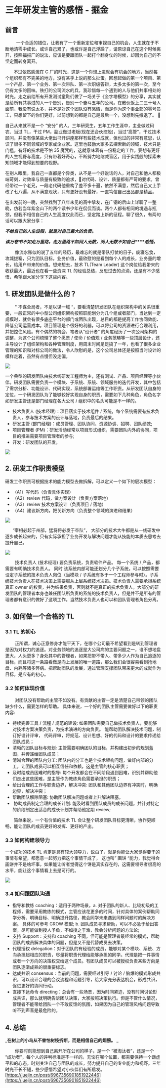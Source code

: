 # 三年研发主管的感悟 - 掘金
## 前言

         一个合适的错位，让我有了一个重新定位和审视自己的机会，人生就在于不断地清零中成长。或许自己累了，也或许是自己浮躁了，请原谅自己在这个时候离开，按照福报厂的说法，应该是要跟团队一起打个翻身仗的时候，却因为自己的不坚定而转身离开。

       不过依然感激在 C 厂的时光，这是一个你想上进就会有机会的地方，当然每个组织都有不完美的地方，没有某乎上说的那么扯蛋。回想起做的第一个项目、第一个产品、第一个业务、第一次带队、第一次职级答辩，太多太多的第一次，至今仍有太多的回味。铁打的公司流水的兵，我珍惜每一个遇到的人与他们共事相处的时光。走之前给所有开发测试童鞋们做了一场关于《金字塔模型》的分享，其实就是给所有共事过的人一个告别，告别一个奋斗五年的公司。在散伙饭上二三十号人面前，我没有说太多，并不是对这个团队没有感情，而是作为这个事业部的零号员工，只想留下的你们更好，以前想到的都是自己是最后一个，没想到先撤退了。 

自己从来就不是一个 “安分” 的人，三年研究生，五年工作生涯中，主业做过码农、当过 TL，干过 PM，副业做过老板(现在还合伙控股)，当过“高管”，干过技术顾问，并没有像某些大佬出书开讲座那样有些技术成就，但也过的非常有意思，认识了很多不同领域的专家或企业家。这里也鼓励大家多去探索新的领域，技术只是门槛，有好的技术是不怕 35 魔咒的，这就意味着有一份稳定的工作，要想有更好的人生视野与高度，只有带着好奇心，不断努力地缩减盲区，用于实践般的探索未知领域才能得到想要的视野。

在别人眼里，我自己一直都是个异类，从不是一个好说话的人，对自己和他人都极端苛刻，对效率与质量有极致的追求，对代码、设计、质量都有严苛的要求，曾经带过一个老兄，一段老代码他重构了差不多十遍，依然不满意，然后自己又上手改了七八遍，从不满意现状，只有更好没有最好，一直笃信自己出品都是精品。

在出发前的一晚，突然找到了八年未见的高中挚友，在广钢的后山上详聊了一整晚，仿若当年紫金山下的两个读书少年在侃侃而谈。两个人都有相同的境遇与瓶颈，但我不相信自己的人生高度仅此而已，坚定踏上新的征程。聊了很久，有两句话可以跟大家分享：

**_不给自己的人生设限，就是对自己最大的负责。_**

**_读万卷书不如走万里路，走万里路不如阅人无数，阅人无数不如自己_\*\*\*\*_感悟。_**

        像流水账似的说了五年的经历，最难忘的就是带队打仗的日子，废寝忘食，攻城拔寨，只为团队目标，业务价值，最欣慰的是看到每个人的成长，业务量的增长，给用户带来的价值。想来想去，技术 TL(Team Leader) 这个岗位给我带来的收获最大，最近也在看一些资深 TL 的经验总结，反思过去的点滴，还是有不少感悟，希望跟大家分享下这些内容。

## 1. 研发团队是做什么的？

        " 不谋全局者，不足以谋一域 “，要看清楚研发团队在组织架构中的关系很重要，一般正常的中小型公司组织架构按照职能划分为几个组或者部门，当达到一定规模时，就会有很多底座平台的部门或团队出现，总目的都是提高工作协同效能、降低公司运营成本。项目管理是个很好的利器，可以将公司的资源进行合理利用，并把控住风险。有个偶然的机会，笔者从“设计者” 的角度经历了一次公司架构的调整，为这个公司梳理了整个愿景 / 使命 / 价值观 / 业务范畴等一些顶层设计，还主导设计了组织架构和各种管理制度，用周末时间足足搞了一年，也看了很多企业管理的知识和对标公司的做法，令人欣慰的是，这个公司总体还是按照当时设计的模样走着，虽然有点慢但没走偏。

![](https://p3-juejin.byteimg.com/tos-cn-i-k3u1fbpfcp/e9891587a37b46a88e4de902b1e31094~tplv-k3u1fbpfcp-zoom-in-crop-mark:1304:0:0:0.awebp)

一个典型的研发团队由技术线研发工程师为主，还有测试、产品、项目经理等小伙伴。研发团队需要负责一个模块、子系统、系统、领域服务的迭代开发，其中包括了需求分析、功能设计、代码实现，系统部署运维等工作职责。从研发团队自身的定位，一个研发团队为了能够较好实现自身的职责，需要如下几种角色，角色名字如研发主管还是部门经理在各大公司 / 组织中的名头可能是不一样的。

-   技术负责人 (技术经理)：项目落实于技术组件 / 系统，每个系统需要有技术负责人，参与技术方案的设计与落地，负责最后的结果。
-   研发主管 (部门经理)：成员管理、团队协同、资源协调、招聘、团队绩效;
-   项目管理者 (PM)：研发活动经常以项目形式组织，需要团队内外的协同，项目的推进需要项目管理者的参与;
-   开发：研发团队的开发。

![](https://p1-juejin.byteimg.com/tos-cn-i-k3u1fbpfcp/be156deeb7ad4140b052ec279b4b921b~tplv-k3u1fbpfcp-zoom-in-crop-mark:1304:0:0:0.awebp)

## 2. 研发工作职责模型

研发工作职责可根据技术的能力模型去做拆解，可以定义一个如下的层次模型：

-   （A1）写代码（负责具体实现）
-   （A2）review 代码，做方案设计（负责方案落地）
-   （A3）review 技术方案设计（负责项目 / 落地）
-   （A4）建议新方向，把关新方向（负责整个领域的演进和结果）

![](https://p9-juejin.byteimg.com/tos-cn-i-k3u1fbpfcp/19dddb33de08446bad96a45188b9db1c~tplv-k3u1fbpfcp-zoom-in-crop-mark:1304:0:0:0.awebp)

      “宰相必起于州部，猛将将必发于卒队”， 大部分的技术大牛都是从一线研发中逐步成长起来的，只有实际承担了业务开发与解决问题才能从技能的本质去思考去提升自己。

![](https://p9-juejin.byteimg.com/tos-cn-i-k3u1fbpfcp/2ec481a53eef45dfb55bbc539f076c81~tplv-k3u1fbpfcp-zoom-in-crop-mark:1304:0:0:0.awebp)

        技术负责人 (技术经理) 要负责系统，负责软件产品。 每一个系统 / 产品，都需要有明确技术负责人。 同时 该系统内部可能还划分几个子系统，可以按照需要设定子系统的技术负责人岗位（当模块 / 子系统有多于一个工程师参与时）。子系统技术负责人在技术决策上需要服从上层系统技术决策。技术负责人需要承担系统真正 owner 的权责，并为结果负责，否则就不是真正的技术负责人。大部分的研发团队的管理者本身也兼任团队所负责的系统的技术负责人，但是并不是所有的管理者都有意识的做好了这项工作。当然技术负责人也可以和团队管理者角色分离。

## 3. 如何做一个合格的 TL

### 3.1 TL 的初心

        正所谓，诚心正意修身才能平天下，在哪个公司最不希望看到是转到管理者是因为对权力的追逐。对业务领地的追逐是大公司病的主要问题之一，谁不想地盘更大，人头更多？身处其中的管理者，如果把带不带人、带多少人作为自己追逐的目标，而且将这一条路看做是向上发展的唯一道路，那么我们会很容易看到抢地盘、内耗等诸多弊病。把帮助团队的发展，通过管理支撑团队带来更大的成就作为目标，是应有的初心。

### 3.2 如何体现价值

        对团队没有帮助的主管不如没有。有贡献的主管一定是清楚自己带领的团队缺少什么，需要怎样的帮助。 具体来说，一个好的团队主管需要做好以下的职责内容: 

-   持续完善工具 / 流程 / 规范的建设: 如果团队需要自己做技术负责人，要能够对技术方案决策负责，为技术演进的方向负责。 能帮助团队解决技术问题，制订好设计评审， 代码评审，将规范、设计思想、好的代码和设计的要求传递给团队成员；
-   清晰的团队目标与规划: 主管需要明确团队的目标，并构建出初步的规划蓝图，并传递给团队成员；
-   清晰合理的团队内分工: 团队内的分工也是个技术架构问题，做好内部的分工，让团队成员可以相互信任和依赖，这是主管的核心职责；
-   及时给成员困难时的指导: 每个开发都会在不同阶段遇到困难，识别并帮助他们走出这些困难，是主管作为教练角色需要承担的职责；
-   给出合理的工作与职责边界，解决冲突: 团队和其他团队边界有冲突时，明确边界，解决冲突；
-   帮助团队解除阻塞: 协助团队解决问题或者上升解决阻塞。
-    协助成员制定合理的成长计划: 能及时看到团队成员的成长问题，并针对特定的阶段制定出适合的成长计划并帮助他定期 review;

       简单来说，一个有价值的技术 TL 会让整个研发团队目标更清晰，协作更顺畅，能让团队的成员更好的发挥、更好的产出。

### 3.3 如何构建领导力

一个成功的技术 TL 肯定是具有较大领导力，说白了，就是你能让大家觉得要干的事情有希望，都愿意一起努力把这个事情干成了， 这也叫” 画饼 “能力，我觉得会画饼并不是啥坏事，如果能让听者觉得这个饼是真实存在的，这需要领导者很高的水平，能让这个事情看上去是可行的。

![](https://p6-juejin.byteimg.com/tos-cn-i-k3u1fbpfcp/e64e389e33e94f16896a485e706734e1~tplv-k3u1fbpfcp-zoom-in-crop-mark:1304:0:0:0.awebp)

### 3.4 如何跟团队沟通

-   指导和教练 coaching：适用于两种场景，a. 对于团队的新人、比较初级的工程师，需要采用教练的模式，主管应该花更多的时间，针对具体的案例帮助同学分析、明确目标、明确提升路径，教会同学未来遇到同样问题时的解决方案。 具体的可参考 GROW 模型; b. 团队成员寻求帮助，可以不必急于给出答案，尽可能做到授人予鱼，不如授之于渔，教会分析问题的方法论;
-   支持 Support：支持和 coaching 不同，但可能是管理者最经常的模式，帮助团队的成员解决具体的问题，但是又不是代替成员去决策。
-   代理授权 delegation：对于团队的有经验的成员，能够对某个模块、系统、方向承担起相应的职责，尽量将职责代理给能够承担的同学。代理是把一件事情或者一个方向的决策权交给这个成员。有团队成员可以被授权负责某些方向是团队逐渐成熟的很重要标志。
-   达成共识 consensus：当前的问题，需要经过引导 / 讨论 / 脑爆的模式形成共识，可以设计合理的会议流程和话题引导，给大家充分表达机会，形成共识，促进更好的协同行动。
-   直接下达命令 directing：总会有一些场景，因为时间紧迫，没有时间讨论形成共识，那么就明确告诉团队决策，大家按照决策执行。但是不管什么情况，管理者不能带给团队一个不敢反馈的氛围，如果因为自己的管理风格问题导致听不到声音是最危险的。

## 4. 总结

_**在树上的小鸟从不害怕树枝折断，而是相信自己的翅膀。** _

        你要时刻能想到自己离开所在公司的样子，是一个 “被淘汰者”，还是一个 “成功者”，每个人的评判标准是不一样的。无论在哪个位置，都需要保持一个谦虚平和的心态，时刻关注自己与团队的成长，努力提升自己的专业能力和视野。三年时光不长不短，些少感悟希望对小伙伴们有所启发。 
 [https://juejin.cn/post/6967356901851922446](https://juejin.cn/post/6967356901851922446)
